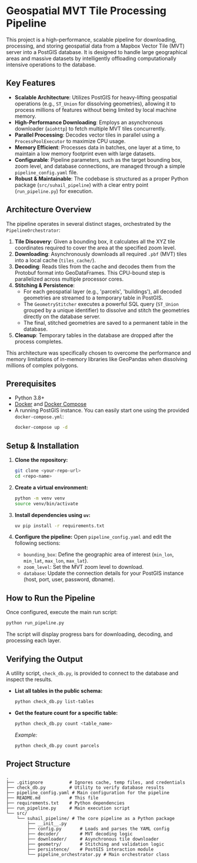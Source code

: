 # Geospatial MVT Tile Processing Pipeline

This project is a high-performance, scalable pipeline for downloading, processing, and storing geospatial data from a Mapbox Vector Tile (MVT) server into a PostGIS database. It is designed to handle large geographical areas and massive datasets by intelligently offloading computationally intensive operations to the database.

## Key Features

- **Scalable Architecture**: Utilizes PostGIS for heavy-lifting geospatial operations (e.g., `ST_Union` for dissolving geometries), allowing it to process millions of features without being limited by local machine memory.
- **High-Performance Downloading**: Employs an asynchronous downloader (`aiohttp`) to fetch multiple MVT tiles concurrently.
- **Parallel Processing**: Decodes vector tiles in parallel using a `ProcessPoolExecutor` to maximize CPU usage.
- **Memory Efficient**: Processes data in batches, one layer at a time, to maintain a low memory footprint even with large datasets.
- **Configurable**: Pipeline parameters, such as the target bounding box, zoom level, and database connections, are managed through a simple `pipeline_config.yaml` file.
- **Robust & Maintainable**: The codebase is structured as a proper Python package (`src/suhail_pipeline`) with a clear entry point (`run_pipeline.py`) for execution.

## Architecture Overview

The pipeline operates in several distinct stages, orchestrated by the `PipelineOrchestrator`:

1.  **Tile Discovery**: Given a bounding box, it calculates all the XYZ tile coordinates required to cover the area at the specified zoom level.
2.  **Downloading**: Asynchronously downloads all required `.pbf` (MVT) tiles into a local cache (`tiles_cache/`).
3.  **Decoding**: Reads tiles from the cache and decodes them from the Protobuf format into GeoDataFrames. This CPU-bound step is parallelized across multiple processor cores.
4.  **Stitching & Persistence**:
    - For each geospatial layer (e.g., 'parcels', 'buildings'), all decoded geometries are streamed to a temporary table in PostGIS.
    - The `GeometryStitcher` executes a powerful SQL query (`ST_Union` grouped by a unique identifier) to dissolve and stitch the geometries directly on the database server.
    - The final, stitched geometries are saved to a permanent table in the database.
5.  **Cleanup**: Temporary tables in the database are dropped after the process completes.

This architecture was specifically chosen to overcome the performance and memory limitations of in-memory libraries like GeoPandas when dissolving millions of complex polygons.

## Prerequisites

- Python 3.8+
- [Docker](https://www.docker.com/) and [Docker Compose](https://docs.docker.com/compose/)
- A running PostGIS instance. You can easily start one using the provided `docker-compose.yml`:
  ```bash
  docker-compose up -d
  ```

## Setup & Installation

1.  **Clone the repository:**
    ```bash
    git clone <your-repo-url>
    cd <repo-name>
    ```

2.  **Create a virtual environment:**
    ```bash
    python -m venv venv
    source venv/bin/activate
    ```

3.  **Install dependencies using `uv`:**
    ```bash
    uv pip install -r requirements.txt
    ```

4.  **Configure the pipeline:**
    Open `pipeline_config.yaml` and edit the following sections:
    - `bounding_box`: Define the geographic area of interest (`min_lon`, `min_lat`, `max_lon`, `max_lat`).
    - `zoom_level`: Set the MVT zoom level to download.
    - `database`: Update the connection details for your PostGIS instance (host, port, user, password, dbname).

## How to Run the Pipeline

Once configured, execute the main run script:

```bash
python run_pipeline.py
```

The script will display progress bars for downloading, decoding, and processing each layer.

## Verifying the Output

A utility script, `check_db.py`, is provided to connect to the database and inspect the results.

- **List all tables in the public schema:**
  ```bash
  python check_db.py list-tables
  ```

- **Get the feature count for a specific table:**
  ```bash
  python check_db.py count <table_name>
  ```
  *Example:*
  ```bash
  python check_db.py count parcels
  ```

## Project Structure

```
.
├── .gitignore          # Ignores cache, temp files, and credentials
├── check_db.py         # Utility to verify database results
├── pipeline_config.yaml # Main configuration for the pipeline
├── README.md           # This file
├── requirements.txt    # Python dependencies
├── run_pipeline.py     # Main execution script
└── src/
    └── suhail_pipeline/ # The core pipeline as a Python package
        ├── __init__.py
        ├── config.py       # Loads and parses the YAML config
        ├── decoder/        # MVT decoding logic
        ├── downloader/     # Asynchronous tile downloader
        ├── geometry/       # Stitching and validation logic
        ├── persistence/    # PostGIS interaction module
        └── pipeline_orchestrator.py # Main orchestrator class
``` 